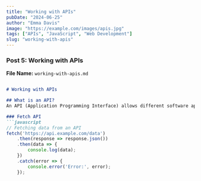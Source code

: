 ```yaml
---
title: "Working with APIs"
pubDate: "2024-06-25"
author: "Emma Davis"
image: "https://example.com/images/apis.jpg"
tags: ["APIs", "JavaScript", "Web Development"]
slug: "working-with-apis"
---
```


### Post 5: Working with APIs

**File Name:** `working-with-apis.md`

```markdown

# Working with APIs

## What is an API?
An API (Application Programming Interface) allows different software applications to communicate with each other. In web development, APIs are commonly used to interact with external services and data.

### Fetch API
```javascript
// Fetching data from an API
fetch('https://api.example.com/data')
    .then(response => response.json())
    .then(data => {
        console.log(data);
    })
    .catch(error => {
        console.error('Error:', error);
    });
